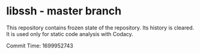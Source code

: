# libssh - master branch

This repository contains frozen state of the repository.
Its history is cleared. It is used only for static code
analysis with Codacy.

Commit Time: 1699952743